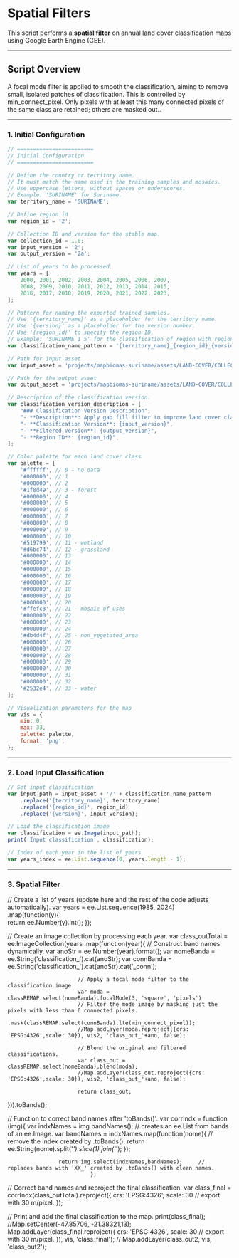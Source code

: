 # Spatial Filters


This script performs a **spatial filter** on annual land cover classification maps using Google Earth Engine (GEE).

---

## Script Overview

A focal mode filter is applied to smooth the classification, aiming to remove small, isolated patches of classification. This is controlled by min_connect_pixel. 
Only pixels with at least this many connected pixels of the same class are retained; others are masked out..

---

### 1. Initial Configuration

```js
// ========================
// Initial Configuration
// ========================

// Define the country or territory name.
// It must match the name used in the training samples and mosaics.
// Use uppercase letters, without spaces or underscores.
// Example: 'SURINAME' for Suriname.
var territory_name = 'SURINAME';

// Define region id
var region_id = '2';

// Collection ID and version for the stable map.
var collection_id = 1.0;
var input_version = '2';
var output_version = '2a';

// List of years to be processed.
var years = [
    2000, 2001, 2002, 2003, 2004, 2005, 2006, 2007,
    2008, 2009, 2010, 2011, 2012, 2013, 2014, 2015,
    2016, 2017, 2018, 2019, 2020, 2021, 2022, 2023,
];

// Pattern for naming the exported trained samples.
// Use '{territory_name}' as a placeholder for the territory name.
// Use '{version}' as a placeholder for the version number.
// Use '{region_id}' to specify the region ID.
// Example: 'SURINAME_1_5' for the classification of region with region_id 1 and input_version 1.
var classification_name_pattern = '{territory_name}_{region_id}_{version}';

// Path for input asset
var input_asset = 'projects/mapbiomas-suriname/assets/LAND-COVER/COLLECTION-1/TRAINING/classification';

// Path for the output asset
var output_asset = 'projects/mapbiomas-suriname/assets/LAND-COVER/COLLECTION-1/TRAINING/classification-ft';

// Description of the classification version.
var classification_version_description = [
    "### Classification Version Description",
    "- **Description**: Apply gap fill filter to improve land cover classification.",
    "- **Classification Version**: {input_version}",
    "- **Filtered Version**: {output_version}",
    "- **Region ID**: {region_id}",
];

// Color palette for each land cover class
var palette = [
    '#ffffff', // 0 - no data
    '#000000', // 1
    '#000000', // 2
    '#1f8d49', // 3 - forest
    '#000000', // 4
    '#000000', // 5
    '#000000', // 6
    '#000000', // 7
    '#000000', // 8
    '#000000', // 9
    '#000000', // 10
    '#519799', // 11 - wetland
    '#d6bc74', // 12 - grassland
    '#000000', // 13
    '#000000', // 14
    '#000000', // 15
    '#000000', // 16
    '#000000', // 17
    '#000000', // 18
    '#000000', // 19
    '#000000', // 20
    '#ffefc3', // 21 - mosaic_of_uses
    '#000000', // 22
    '#000000', // 23
    '#000000', // 24
    '#db4d4f', // 25 - non_vegetated_area
    '#000000', // 26
    '#000000', // 27
    '#000000', // 28
    '#000000', // 29
    '#000000', // 30
    '#000000', // 31
    '#000000', // 32
    '#2532e4', // 33 - water
];

// Visualization parameters for the map
var vis = {
    min: 0,
    max: 33,
    palette: palette,
    format: 'png',
};
```
---

### 2. Load Input Classification

```js
// Set input classification
var input_path = input_asset + '/' + classification_name_pattern
    .replace('{territory_name}', territory_name)
    .replace('{region_id}', region_id)
    .replace('{version}', input_version);

// Load the classification image
var classification = ee.Image(input_path);
print('Input classification', classification);

// Index of each year in the list of years
var years_index = ee.List.sequence(0, years.length - 1);
```

---

### 3. Spatial Filter

// Create a list of years (update here and the rest of the code adjusts automatically).
var years = ee.List.sequence(1985, 2024)                                                           
                  .map(function(y){                                                     
                        return ee.Number(y).int(); });

// Create an image collection by processing each year.
var class_outTotal = ee.ImageCollection(years
                       .map(function(year){
                          // Construct band names dynamically.
                          var anoStr    = ee.Number(year).format();
                          var nomeBanda = ee.String('classification_').cat(anoStr);
                          var connBanda = ee.String('classification_').cat(anoStr).cat('_conn');
                          
                          // Apply a focal mode filter to the classification image.
                          var moda = classREMAP.select(nomeBanda).focalMode(3, 'square', 'pixels')
                          // Filter the mode image by masking just the pixels with less than 6 connected pixels.
                                               .mask(classREMAP.select(connBanda).lte(min_connect_pixel));
                          //Map.addLayer(moda.reproject({crs: 'EPSG:4326',scale: 30}), vis2, 'class_out_'+ano, false);

                          // Blend the original and filtered classifications.
                          var class_out = classREMAP.select(nomeBanda).blend(moda);
                          //Map.addLayer(class_out.reproject({crs: 'EPSG:4326',scale: 30}), vis2, 'class_out_'+ano, false);
                     
                          return class_out;
})).toBands();

// Function to correct band names after 'toBands()'.
var corrIndx  = function (img){
                  var indxNames = img.bandNames();              // creates an ee.List from bands of an ee.Image.
                  var bandNames = indxNames.map(function(nome){ // remove the index created by .toBands().
                          return ee.String(nome).split('_').slice(1).join('_');
                                      });
                                      
                    return img.select(indxNames,bandNames);     // replaces bands with 'XX_' created by .toBands() with clean names.
                              };

// Correct band names and reproject the final classification.
var class_final = corrIndx(class_outTotal).reproject({
                            crs: 'EPSG:4326',
                            scale: 30  // export with 30 m/pixel.
                              });

// Print and add the final classification to the map.
print(class_final);
//Map.setCenter(-47.85706, -21.38321,13);
Map.addLayer(class_final.reproject({
                            crs: 'EPSG:4326',
                            scale: 30  // export with 30 m/pixel.
                              }), vis, 'class_final');
// Map.addLayer(class_out2, vis, 'class_out2');


